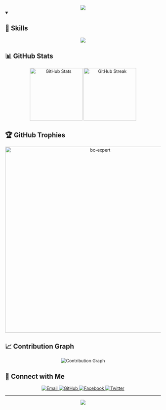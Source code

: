 <div  align="center">
  <img src="https://readme-typing-svg.herokuapp.com/?lines=Welcome+to+Bùi+Hải+Giáp+Profile!;Open+Source+Enthusiast;Always+Learning&center=true&width=380&height=45">
</div>



<details open>
  <summary><h2>🚀 Skills</h2></summary>
  <p align="center">
    <img src="https://skillicons.dev/icons?i=react,js,ts,html,css,java,nodejs,express,mongodb,git" />
  </p>
</details>

<h2 >📊 GitHub Stats</h2>

<div align="center" >
  <img src="https://github-readme-stats.vercel.app/api?username=buihaigiap&show_icons=true&theme=radical" 
       alt="GitHub Stats" height="170">
  <img src="https://github-readme-streak-stats.herokuapp.com/?user=buihaigiap&theme=radical" 
       alt="GitHub Streak" height="170">
</div>


<h2 >🏆 GitHub Trophies</h2>

<p align="center"> <a href="https://github.com/ryo-ma/github-profile-trophy"><img src="https://github-profile-trophy.vercel.app/?username=buihaigiap&theme=tokyonight&no-frame=true&row=1&&margin-w=30&no-bg=false" alt="bc-expert" width="600px"/></a> </p>


<h2 >📈 Contribution Graph</h2>

<p align="center">
  <img src="https://github-readme-activity-graph.vercel.app/graph?username=buihaigiap&theme=react-dark" alt="Contribution Graph">
</p>

<h2>🤝 Connect with Me</h2>

<p align="center">
  <a href="buihaigiap0101@gmail.com">
    <img src="https://img.shields.io/badge/Email-D14836?style=for-the-badge&logo=gmail&logoColor=white" alt="Email">
  </a>
  <a href="https://github.com/buihaigiap">
    <img src="https://img.shields.io/badge/GitHub-100000?style=for-the-badge&logo=github&logoColor=white" alt="GitHub">
  </a>

  <a href="https://www.facebook.com/giap.bui.12979431/">
    <img src="https://img.shields.io/badge/Facebook-1877F2?style=for-the-badge&logo=facebook&logoColor=white" alt="Facebook">
  </a>
  <a href="https://twitter.com/your-profile">
    <img src="https://img.shields.io/badge/Twitter-1DA1F2?style=for-the-badge&logo=twitter&logoColor=white" alt="Twitter">
  </a>
</p>



---

<p align="center">
  <img src="https://capsule-render.vercel.app/api?type=waving&color=gradient&height=100&section=footer" />
</p>
